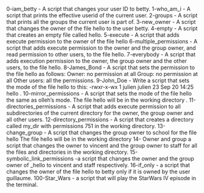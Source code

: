 0-iam_betty - A script that changes your user ID to betty. 
1-who_am_i - A script that prints the effective userid of the current user.
2-groups - A script that prints all the groups the current user is part of.
3-new_owner - A script that changes the owner of the file hello to the user betty.
4-empty - A script that creates an empty file called hello.
5-execute - A script that adds execute permission to the owner of the file hello
6-multiple_permissions - A script that adds execute permission to the owner and the group owner, and read permission to other users, to the file hello.
7-everybody - A script that adds execution permission to the owner, the group owner and the other users, to the file hello. 
8-James_Bond - A script that sets the permission to the file hello as follows: Owner: no permission at all Group: no permission at all Other users: all the permissions.
9-John_Doe - Write a script that sets the mode of the file hello to this: -rwxr-x-wx 1 julien julien 23 Sep 20 14:25 hello .
10-mirror_permissions - A script that sets the mode of the file hello the same as olleh’s mode. The file hello will be in the working directory .
11-directories_permissions - A script that adds execute permission to all subdirectories of the current directory for the owner, the group owner and all other users. 
12-directory_permissions - A script that creates a directory called my_dir with permissions 751 in the working directory.
13-change_group - A script that changes the group owner to school for the file hello The file hello will be in the working directory
14- Owner and group a script that changes the owner to vincent and the group owner to staff for all the files and directories in the working directory.
15-symbolic_link_permissions -a script that changes the owner and the group owner of _hello to vincent and staff respectively.
16-if_only - a script that changes the owner of the file hello to betty only if it is owned by the user guillaume. 
100-Star_Wars - a script that will play the StarWars IV episode in the terminal.
